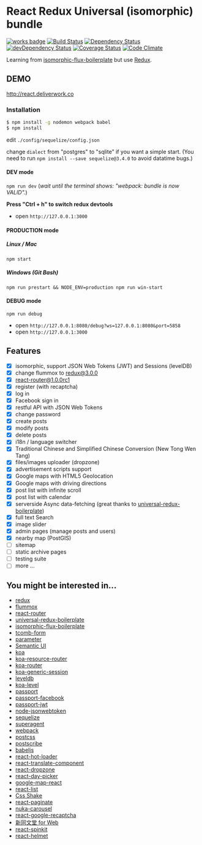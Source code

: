 # React Redux Universal (isomorphic) bundle

[![works badge](https://cdn.rawgit.com/nikku/works-on-my-machine/v0.2.0/badge.svg)](https://github.com/nikku/works-on-my-machine)
[![Build Status](https://travis-ci.org/lancetw/react-isomorphic-bundle.svg)](https://travis-ci.org/lancetw/react-isomorphic-bundle)
[![Dependency Status](https://david-dm.org/lancetw/react-isomorphic-bundle.svg)](https://david-dm.org/lancetw/react-isomorphic-bundle)
[![devDependency Status](https://david-dm.org/lancetw/react-isomorphic-bundle/dev-status.svg)](https://david-dm.org/lancetw/react-isomorphic-bundle#info=devDependencies)
[![Coverage Status](https://coveralls.io/repos/lancetw/react-isomorphic-bundle/badge.svg?branch=master)](https://coveralls.io/r/lancetw/react-isomorphic-bundle?branch=master)
[![Code Climate](https://codeclimate.com/github/lancetw/react-isomorphic-bundle/badges/gpa.svg)](https://codeclimate.com/github/lancetw/react-isomorphic-bundle)

Learning from [isomorphic-flux-boilerplate](https://github.com/iam4x/isomorphic-flux-boilerplate) but use [Redux](https://github.com/gaearon/redux).

## DEMO

http://react.deliverwork.co

### Installation

```bash
$ npm install -g nodemon webpack babel
$ npm install
```

edit `./config/sequelize/config.json`

change `dialect` from "postgres" to "sqlite" if you want a simple start.
(You need to run `npm install --save sequelize@3.4.0` to avoid datatime bugs.)

#### DEV mode

`npm run dev` (*wait until the terminal shows: "webpack: bundle is now VALID".*)

**Press "Ctrl + h" to switch redux devtools**

* open `http://127.0.0.1:3000`

#### PRODUCTION mode

##### Linux / Mac
`npm start`

##### Windows (Git Bash)
`npm run prestart && NODE_ENV=production npm run win-start`


#### DEBUG mode

`npm run debug`

* open `http://127.0.0.1:8080/debug?ws=127.0.0.1:8080&port=5858`
* open `http://127.0.0.1:3000`

## Features

- [x] isomorphic, support JSON Web Tokens (JWT) and Sessions (levelDB)
- [x] change flummox to redux@3.0.0
- [x] react-router@1.0.0rc1
- [x] register (with recaptcha)
- [x] log in
- [x] Facebook sign in
- [x] restful API with JSON Web Tokens
- [x] change password
- [x] create posts
- [x] modify posts
- [x] delete posts
- [x] i18n / language switcher
- [x] Traditional Chinese and Simplified Chinese Conversion (New Tong Wen Tang)
- [x] files/images uploader (dropzone)
- [x] advertisement scripts support
- [x] Google maps with HTML5 Geolocation
- [x] Google maps with driving directions
- [x] post list with infinite scroll
- [x] post list with calendar
- [x] serverside Async data-fetching (great thanks to [universal-redux-boilerplate](https://github.com/savemysmartphone/universal-redux-boilerplate))
- [x] full text Search
- [x] image slider
- [x] admin pages (manage posts and users)
- [x] nearby map (PostGIS)
- [ ] sitemap
- [ ] static archive pages
- [ ] testing suite
- [ ] more ...

## You might be interested in...

* [redux](https://github.com/gaearon/redux)
* [flummox](https://github.com/acdlite/flummox)
* [react-router](https://github.com/rackt/react-router)
* [universal-redux-boilerplate](https://github.com/savemysmartphone/universal-redux-boilerplate)
* [isomorphic-flux-boilerplate](https://github.com/iam4x/isomorphic-flux-boilerplate)
* [tcomb-form](https://github.com/gcanti/tcomb-form)
* [parameter](https://github.com/node-modules/parameter)
* [Semantic UI](http://semantic-ui.com/)
* [koa](https://github.com/koajs/koa)
* [koa-resource-router](https://github.com/alexmingoia/koa-resource-router)
* [koa-router](https://github.com/alexmingoia/koa-router)
* [koa-generic-session](https://github.com/koajs/generic-session)
* [leveldb](https://github.com/google/leveldb)
* [koa-level](https://github.com/purposeindustries/koa-level)
* [passport](https://github.com/jaredhanson/passport)
* [passport-facebook](https://github.com/jaredhanson/passport-facebook)
* [passport-jwt](https://github.com/themikenicholson/passport-jwt)
* [node-jsonwebtoken](https://github.com/auth0/node-jsonwebtoken)
* [sequelize](https://github.com/sequelize/sequelize)
* [superagent](https://github.com/visionmedia/superagent)
* [webpack](https://github.com/webpack/webpack)
* [postcss](https://github.com/postcss/postcss)
* [postscribe](https://github.com/krux/postscribe)
* [babeljs](https://github.com/babel/babel)
* [react-hot-loader](https://github.com/gaearon/react-hot-loader)
* [react-translate-component](https://github.com/martinandert/react-translate-component)
* [react-dropzone](https://github.com/paramaggarwal/react-dropzone)
* [react-day-picker](https://github.com/gpbl/react-day-picker)
* [google-map-react](https://github.com/istarkov/google-map-react)
* [react-list](https://github.com/orgsync/react-list)
* [Css Shake](http://elrumordelaluz.github.io/csshake/)
* [react-paginate](https://github.com/AdeleD/react-paginate)
* [nuka-carousel](https://github.com/kenwheeler/nuka-carousel)
* [react-google-recaptcha](https://github.com/dozoisch/react-google-recaptcha)
* [新同文堂 for Web](http://tongwen.openfoundry.org)
* [react-spinkit](https://github.com/KyleAMathews/react-spinkit)
* [react-helmet](https://github.com/nfl/react-helmet)
